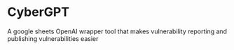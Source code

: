 # CyberGPT
A google sheets OpenAI wrapper tool that makes vulnerability reporting and publishing vulnerabilities easier
